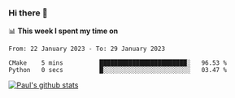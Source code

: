 ### Hi there 👋

📊 **This week I spent my time on**
<!--START_SECTION:waka-->

```text
From: 22 January 2023 - To: 29 January 2023

CMake    5 mins          ████████████████████████░   96.53 %
Python   0 secs          █░░░░░░░░░░░░░░░░░░░░░░░░   03.47 %
```

<!--END_SECTION:waka-->


[![Paul's github stats](https://github-readme-stats.vercel.app/api?username=mickeyouyou&theme=dracula&show_icons=true)](https://github.com/anuraghazra/github-readme-stats)
